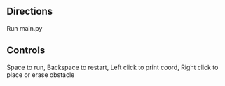 ## Directions

Run main.py

## Controls

Space to run,
Backspace to restart,
Left click to print coord,
Right click to place or erase obstacle
